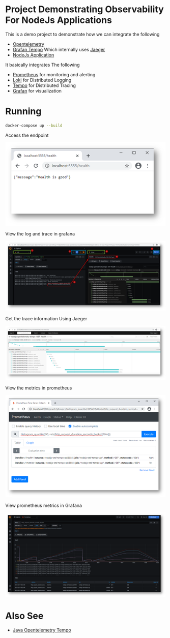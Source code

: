 # Project Demonstrating Observability For NodeJs Applications

This is a demo project to demonstrate how we can integrate the following

* [Opentelemetry](https://opentelemetry.io/)
* [Grafan Tempo](https://grafana.com/oss/tempo/) Which internally uses [Jaeger](https://www.jaegertracing.io/)
* [NodeJs Application](https://nodejs.org/en/)

It basically integrates The following

* [Prometheus](https://prometheus.io/) for monitoring and alerting
* [Loki](https://grafana.com/oss/loki/) for Distributed Logging
* [Tempo](https://grafana.com/oss/tempo/) for Distributed Tracing
* [Grafan](https://grafana.com/) for visualization

# Running

````bash
docker-compose up --build
````

Access the endpoint

![](docs/images/access-endpoint.png)

View the log and trace in grafana

![](docs/images/logging-tracing.png)


Get the trace information Using Jaeger

![](docs/images/jaeger-tracing.png)

View the metrics in prometheus

![](docs/images/prometheus-metrics.png)

View prometheus metrics in Grafana

![](docs/images/grafana-prometheus.png)

# Also See

* [Java Opentelemetry Tempo](https://github.com/mnadeem/boot-opentelemetry-tempo)